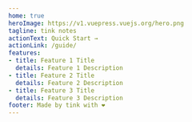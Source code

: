 ```yaml
---
home: true
heroImage: https://v1.vuepress.vuejs.org/hero.png
tagline: tink notes
actionText: Quick Start →
actionLink: /guide/
features:
- title: Feature 1 Title
  details: Feature 1 Description
- title: Feature 2 Title
  details: Feature 2 Description
- title: Feature 3 Title
  details: Feature 3 Description
footer: Made by tink with ❤️
---
```

